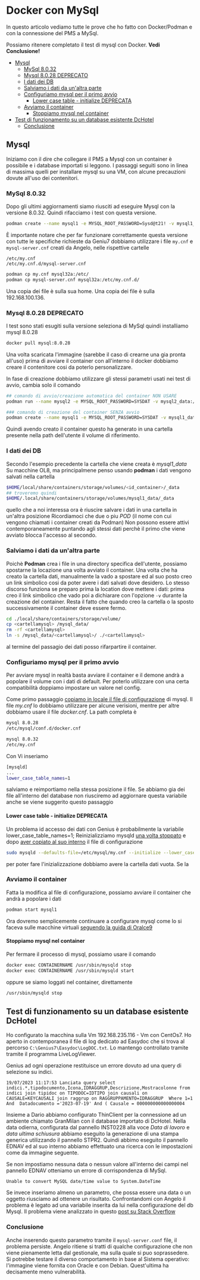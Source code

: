 # Docker con MySql
In questo articolo vediamo tutte le prove che ho fatto con Docker/Podman e con la connessione del PMS a MySql.

Possiamo ritenere completato il test di mysql con Docker.
**Vedi Conclusione!**

<!-- TOC -->

- [Mysql](#mysql)
    - [MySql 8.0.32](#mysql-8032)
    - [Mysql 8.0.28 DEPRECATO](#mysql-8028-deprecato)
    - [I dati dei DB](#i-dati-dei-db)
    - [Salviamo i dati da un'altra parte](#salviamo-i-dati-da-unaltra-parte)
    - [Configuriamo mysql per il primo avvio](#configuriamo-mysql-per-il-primo-avvio)
        - [Lower case table - initialize DEPRECATA](#lower-case-table---initialize-deprecata)
    - [Avviamo il container](#avviamo-il-container)
        - [Stoppiamo mysql nel container](#stoppiamo-mysql-nel-container)
- [Test di funzionamento su un database esistente DcHotel](#test-di-funzionamento-su-un-database-esistente-dchotel)
    - [Conclusione](#conclusione)

<!-- /TOC -->

## Mysql
Iniziamo con il dire che collegare il PMS a Mysql con un container è possibile e i database importati si leggono.
I passaggi seguiti sono in linea di massima quelli per installare mysql su una VM, con alcune precauzioni dovute all'uso dei contenitori.

### MySql 8.0.32
Dopo gli ultimi aggiornamenti siamo riusciti ad eseguire Mysql con la versione 8.0.32.
Quindi rifacciamo i test con questa versione.
```sh
podman create --name mysql1 -e MYSQL_ROOT_PASSWORD=Sysd@t21! -v mysql1_data:/var/lib/mysql -p 0.0.0.0:10001:3306 mysql:8.0.32 mysqld
```
È importante notare che per far funzionare correttamente questa versione con tutte le specifiche richieste da Geniu7 dobbiamo utilizzare i file `my.cnf` e `mysql-server.cnf` creati da Angelo, nelle rispettive cartelle

    /etc/my.cnf
    /etc/my.cnf.d/mysql-server.cnf

```sh
podman cp my.cnf mysql32a:/etc/
podman cp mysql-server.cnf mysql32a:/etc/my.cnf.d/
```
Una copia dei file è sulla sua home.
Una copia dei file è sulla 192.168.100.136.



### Mysql 8.0.28 DEPRECATO
I test sono stati esugiti sulla versione seleziona di MySql  quindi installiamo mysql 8.0.28
```sh
docker pull mysql:8.0.28
```
Una volta scaricata l'immagine (sarebbe il caso di crearne una gia pronta all'uso)
prima di avviare il container con all'interno il docker dobbiamo creare il contenitore cosi da poterlo personalizzare.

In fase di creazione dobbiamo utilizzare gli stessi parametri usati nei test di avvio, cambia solo il comando
```sh
## comando di avvio/creazione automatica del container NON USARE
podman run --name mysql2 -e MYSQL_ROOT_PASSWORD=SYSDAT -v mysql2_data:/var/lib/mysql -p 127.0.0.1:1002:3306 -d mysql:8.0.28

### comando di creazione del container SENZA avvio
podman create --name mysql1 -e MYSQL_ROOT_PASSWORD=SYSDAT -v mysql1_data:/var/lib/mysql -p 0.0.0.0:10001:3306 mysql:8.0.28
```
Quindi avendo creato il container questo ha generato in una cartella presente nella path dell'utente il volume di riferimento. 

### I dati dei DB
Secondo l'esempio precedente la cartella che viene creata è *mysql1_data*
Su macchine OL8, ma principalmene penso usando **podman** i dati vengono salvati nella cartella 
```sh
$HOME/local/share/containers/storage/volumes/<id_container>/_data
## troveremo quindi
$HOME/.local/share/containers/storage/volumes/mysql1_data/_data
```
quello che a noi interessa ora è riuscire salvare i dati in una cartella in un'altra posizione
Ricordiamoci che due o piu *POD* (il nome con cui vengono chiamati i container creati da Podman) Non possono essere attivi contemporaneamente puntando agli stessi dati perchè il primo che viene avviato blocca l'accesso al secondo.

### Salviamo i dati da un'altra parte
Poichè **Podman** crea i file in una directory specifica dell'utente, possiamo spostarne la locazione una volta avviato il container. Una volta che ha creato la cartella dati, manualmente la vado a spostare ed al suo posto creo un link simbolico cosi da poter avere i dati salvati dove desidero.
Lo stesso discorso funziona se preparo prima la location dove mettere i dati: prima creo il link simbolico che vado poi a dichiarare con l'opzione `-v` durante la creazione del container.
Resta il fatto che quando creo la cartella o la sposto successivamente il container deve essere fermo.
```sh
cd ./local/share/containers/storage/volume/
cp <cartellamysql> /mysql_data/
rm -rf <cartellamysql>
ln -s /mysql_data/<cartellamysql>/ ./<cartellamysql>
```
al termine del passagio dei dati posso rifarpartire il container.

### Configuriamo mysql per il primo avvio
Per avviare mysql in realtà basta avviare il container e il demone andrà a popolare il volume con i dati di default.
Per poterlo utilizzare con una certa compatibilità doppiamo impostare un valore nel config.

Come primo passaggio [copiamo in locale il file di configurazione](./Docker.md#importexport-del-file) di mysql. Il file *my.cnf* lo dobbiamo utilizzare per alcune verisioni, mentre per altre dobbiamo usare il file *docker.cnf*.
La path completa è
```sh
mysql 8.0.28
/etc/mysql/conf.d/docker.cnf

mysql 8.0.32
/etc/my.cnf
```
Con Vi inseriamo
```sh
[mysqld]
...
lower_case_table_names=1
```
salviamo e reimportiamo nella stessa posizione il file.
Se abbiamo gia dei file all'interno del database non riusciremo ad aggiornare questa variabile anche se viene suggerito questo passaggio

#### Lower case table - initialize DEPRECATA
Un problema id accesso dei dati con Genius è probabilmente la variabile lower_case_table_names=1;
Reinizializziamo mysqld [una volta stoppato](#stoppiamo-mysql-nel-container) e dopo [aver copiato al suo interno](#importexport-del-file) il file di configurazione
```sh
sudo mysqld --defaults-file=/etc/mysql/my.cnf --initialize --lower_case_table_names=1 --user=mysql --console
```
per poter fare l'inizializzazione dobbiamo avere la cartella dati vuota. Se la

### Avviamo il container 
Fatta la modifica al file di configurazione, possiamo avviare il container che andrà a popolare i dati
```sh
podman start mysql1
```
Ora dovremo semplicemente continuare a configurare mysql come lo si faceva sulle macchine virtuali [seguendo la guida di Oralce9](./Mysql%20su%20Oracle9.md)

#### Stoppiamo mysql nel container
Per fermare il processo di mysql, possiamo usare il comando
```sh
docker exec CONTAINERNAME /usr/sbin/mysqld stop
docker exec CONTAINERNAME /usr/sbin/mysqld start
```
oppure se siamo loggati nel container, direttamente
```sh
/usr/sbin/mysqld stop
```

## Test di funzionamento su un database esistente DcHotel
Ho configurato la macchina sulla Vm 192.168.235.116 - Vm con CentOs7.
Ho aperto in contemporanea il file di log dedicato ad Easydoc che si trova al percorso `C:\Genius7\Easydoc\LogDOC.txt`.
Lo mantengo controllato tramite tramite il programma LiveLogViewer.

Genius ad ogni operazione restituisce un errore dovuto ad una query di selezione su indici.

    19/07/2023 11:17:53 Lanciata query select indici.*,tipodocumento,Icona,IDRAGGRUP,Descrizione,Mostracolonne from indici join tipidoc on TIPODOC=IDTIPO join causali on CAUSALE=KEYCAUSALI join raggrup on RAGGRUPPAMENTO=IDRAGGRUP  Where 1=1  And  Datadocumento ='2023-07-19' And ( Causale = 000000000000000004

Insieme a Dario abbiamo configurato ThinClient per la connessione ad un ambiente chiamato GranMilan con il database importato di DcHotel.
Nella data odierna, configurata dal pannello INST0228 alla voce *Data di lavoro* e *data ultima schiusura* abbiamo eseguito la generazione di una stampa generica utilizzando il pannello STPR2. 
Quindi abbimo eseguito il pannello EDNAV ed al suo interno abbiamo effettuato una ricerca con le impostazioni come da immagine seguente.

Se non impostiamo nessuna data o nessun valore all'interno dei campi nel pannello EDNAV otteniamo un errore di corrispondenza di MySql.

    Unable to convert MySQL date/time value to System.DateTime

Se invece inseriamo almeno un parametro, che possa essere una data o un oggetto riusciamo ad ottenere un risultato.
Confrontandomi con Angelo il problema è legato ad una variabile inserita da lui nella configurazione del db Mysql.
Il problema viene analizzato in questo [post su Stack Overflow](https://stackoverflow.com/questions/2934844/unable-to-convert-mysql-date-time-value-to-system-datetime)

### Conclusione
Anche inserendo questo parametro tramite il `mysql-server.conf` file, il problema persiste. Angelo ritiene si tratti di qualche configurazione che non viene pienamente letta dal gestionale, ma sulla quale si puo soprassedere.
Si potrebbe testare il diverso comportamento in base al Sistema operativo: l'immagine viene fornita con Oracle e con Debian. Quest'ultima ha decisamente meno vulnerabilità.
